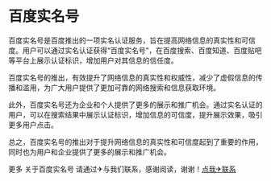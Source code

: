 # 百度实名号

百度实名号是百度推出的一项实名认证服务，旨在提高网络信息的真实性和可信度。用户可以通过实名认证获得“百度实名号”，在百度搜索、百度知道、百度贴吧等平台上展示认证标识，增加用户对其信息的信任度。

百度实名号的推出，有效提升了网络信息的真实性和权威性，减少了虚假信息的传播和滥用，为广大用户提供了更加可靠的网络搜索和信息获取环境。

此外，百度实名号还为企业和个人提供了更多的展示和推广机会。通过实名认证的用户，可以在搜索结果中展示认证标识，增加信息的可信度，提升展示效果，吸引更多用户点击。

总之，百度实名号的推出对于提升网络信息的真实性和可信度起到了重要的作用，同时也为用户和企业提供了更多的展示和推广机会。

更多 关于百度实名号 请通过✈与我们联系，感谢阅读，谢谢！[点我✈联系](https://add.k02.cc)